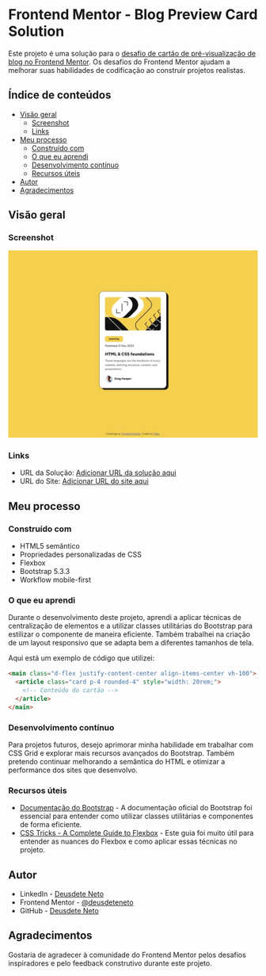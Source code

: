 # Frontend Mentor - Blog Preview Card Solution

Este projeto é uma solução para o [desafio de cartão de pré-visualização de blog no Frontend Mentor](https://www.frontendmentor.io/challenges/blog-preview-card-ckPaj01IcS). Os desafios do Frontend Mentor ajudam a melhorar suas habilidades de codificação ao construir projetos realistas.

## Índice de conteúdos

- [Visão geral](#visão-geral)
  - [Screenshot](#screenshot)
  - [Links](#links)
- [Meu processo](#meu-processo)
  - [Construído com](#construído-com)
  - [O que eu aprendi](#o-que-eu-aprendi)
  - [Desenvolvimento contínuo](#desenvolvimento-contínuo)
  - [Recursos úteis](#recursos-úteis)
- [Autor](#autor)
- [Agradecimentos](#agradecimentos)

## Visão geral

### Screenshot

![Screenshot do Projeto](https://raw.githubusercontent.com/deusdeteneto/Blog-preview-card/main/design/desktop-design.jpeg)

### Links

<!-- Ajustar estes links -->

- URL da Solução: [Adicionar URL da solução aqui](https://www.frontendmentor.io/solutions/blog-preview-card-2SsC28zUFI)
- URL do Site: [Adicionar URL do site aqui](https://deusdeteneto.github.io/Blog-preview-card/)

## Meu processo

### Construído com

- HTML5 semântico
- Propriedades personalizadas de CSS
- Flexbox
- Bootstrap 5.3.3
- Workflow mobile-first

### O que eu aprendi

Durante o desenvolvimento deste projeto, aprendi a aplicar técnicas de centralização de elementos e a utilizar classes utilitárias do Bootstrap para estilizar o componente de maneira eficiente. Também trabalhei na criação de um layout responsivo que se adapta bem a diferentes tamanhos de tela.

Aqui está um exemplo de código que utilizei:

```html
<main class="d-flex justify-content-center align-items-center vh-100">
  <article class="card p-4 rounded-4" style="width: 20rem;">
    <!-- Conteúdo do cartão -->
  </article>
</main>
```

### Desenvolvimento contínuo

Para projetos futuros, desejo aprimorar minha habilidade em trabalhar com CSS Grid e explorar mais recursos avançados do Bootstrap. Também pretendo continuar melhorando a semântica do HTML e otimizar a performance dos sites que desenvolvo.

### Recursos úteis

- [Documentação do Bootstrap](https://getbootstrap.com/docs/5.3/getting-started/introduction/) - A documentação oficial do Bootstrap foi essencial para entender como utilizar classes utilitárias e componentes de forma eficiente.
- [CSS Tricks - A Complete Guide to Flexbox](https://css-tricks.com/snippets/css/a-guide-to-flexbox/) - Este guia foi muito útil para entender as nuances do Flexbox e como aplicar essas técnicas no projeto.

## Autor

- LinkedIn - [Deusdete Neto](https://www.linkedin.com/in/deusdeteneto)
- Frontend Mentor - [@deusdeteneto](https://www.frontendmentor.io/profile/deusdeteneto)
- GitHub - [Deusdete Neto](https://github.com/deusdeteneto)

## Agradecimentos

Gostaria de agradecer à comunidade do Frontend Mentor pelos desafios inspiradores e pelo feedback construtivo durante este projeto.
